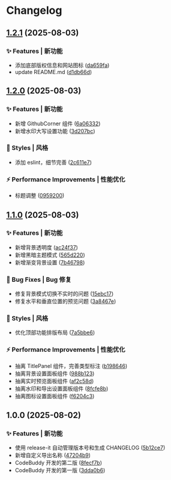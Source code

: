 # Changelog

## [1.2.1](https://github.com/baiwumm/cover-magic/compare/1.2.0...1.2.1) (2025-08-03)

### ✨ Features | 新功能

* 添加底部版权信息和网站图标 ([da659fa](https://github.com/baiwumm/cover-magic/commit/da659faf374f2786278bf6597ad8aed318c8ebfd))
* update README.md ([d1db66d](https://github.com/baiwumm/cover-magic/commit/d1db66d7d5e6cda78e824d52875e78e0bf6280bf))

## [1.2.0](https://github.com/baiwumm/cover-magic/compare/1.1.0...1.2.0) (2025-08-03)

### ✨ Features | 新功能

* 新增 GithubCorner 组件 ([6a06332](https://github.com/baiwumm/cover-magic/commit/6a063322e85b376daf87795b3292f2df8304379b))
* 新增水印大写设置功能 ([3d207bc](https://github.com/baiwumm/cover-magic/commit/3d207bca54b7233218412042919cd19719f1159f))

### 💄 Styles | 风格

* 添加 eslint，细节完善 ([2c611e7](https://github.com/baiwumm/cover-magic/commit/2c611e718f17f5a37831cc508b27da8f8b4c9f5e))

### ⚡ Performance Improvements | 性能优化

* 标题调整 ([0959200](https://github.com/baiwumm/cover-magic/commit/0959200cbed45eaa13734efee5d8c62289501005))

## [1.1.0](https://github.com/baiwumm/vue3-mini-cover/compare/1.0.0...1.1.0) (2025-08-03)

### ✨ Features | 新功能

* 新增背景透明度 ([ac24f37](https://github.com/baiwumm/vue3-mini-cover/commit/ac24f370cd4e40ebbc2d4a74ffabb024fe9dc1bf))
* 新增黑暗主题模式 ([565d220](https://github.com/baiwumm/vue3-mini-cover/commit/565d2206d537c32b417bd6ee9dc4956e24e69094))
* 新增渐变背景设置 ([7b46798](https://github.com/baiwumm/vue3-mini-cover/commit/7b46798d533831a08f95ede79790e3547db4d3a4))

### 🐛 Bug Fixes | Bug 修复

* 修复背景模式切换不实时的问题 ([15ebc17](https://github.com/baiwumm/vue3-mini-cover/commit/15ebc171822680a22bfd9035c5b7d22dc106a6b7))
* 修复水平和垂直位置的预览问题 ([3a8467e](https://github.com/baiwumm/vue3-mini-cover/commit/3a8467eae4ecee05d5d030d6434a605b3de117df))

### 💄 Styles | 风格

* 优化顶部功能排版布局 ([7a5bbe6](https://github.com/baiwumm/vue3-mini-cover/commit/7a5bbe63033c6c96229adcf549ae27fc1a3f6783))

### ⚡ Performance Improvements | 性能优化

* 抽离 TitlePanel 组件，完善类型标注 ([b198646](https://github.com/baiwumm/vue3-mini-cover/commit/b1986462835dcc02ea73112b181b45591ac5482f))
* 抽离背景设置面板组件 ([988b123](https://github.com/baiwumm/vue3-mini-cover/commit/988b1236c60e262f711c6910c8e20ab18a74aa95))
* 抽离实时预览面板组件 ([af2c58d](https://github.com/baiwumm/vue3-mini-cover/commit/af2c58ddfa109a01452009ec674e9eebcb7944da))
* 抽离水印和导出设置面板组件 ([8fcfe8b](https://github.com/baiwumm/vue3-mini-cover/commit/8fcfe8b52328a83fcd500b9b4d387dc885427363))
* 抽离图标设置面板组件 ([f6204c3](https://github.com/baiwumm/vue3-mini-cover/commit/f6204c3211ddfcf42aaf9babd785df36393dc277))

## 1.0.0 (2025-08-02)

### ✨ Features | 新功能

* 使用 release-it 自动管理版本号和生成 CHANGELOG ([5b12ce7](https://github.com/baiwumm/vue3-mini-cover/commit/5b12ce771ffd71ae87e305df88855b8e0db421d9))
* 新增自定义导出名称 ([47204b9](https://github.com/baiwumm/vue3-mini-cover/commit/47204b93b58755cc50012863246ab0d2635407ce))
* CodeBuddy 开发的第二版 ([8fecf7b](https://github.com/baiwumm/vue3-mini-cover/commit/8fecf7b4b0cab999a15c444681e7692425a3e68e))
* CodeBuddy 开发的第一版 ([3dda0b6](https://github.com/baiwumm/vue3-mini-cover/commit/3dda0b65ae6332ac908ae9ce171d8729eb0101bc))
